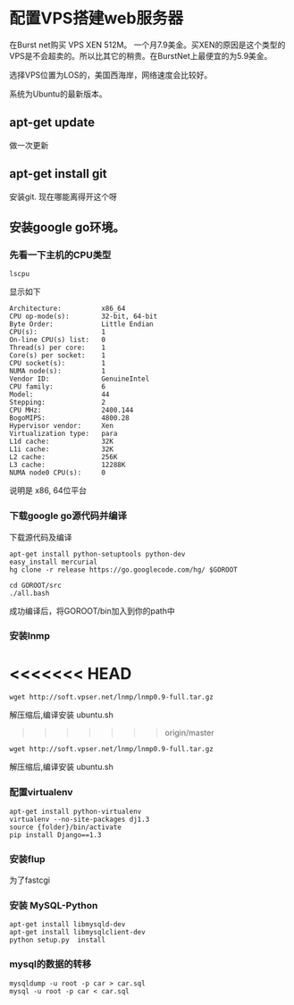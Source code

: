 # 配置VPS搭建web服务器

在Burst net购买 VPS XEN 512M。 一个月7.9美金。买XEN的原因是这个类型的VPS是不会超卖的。所以比其它的稍贵。在BurstNet上最便宜的为5.9美金。

选择VPS位置为LOS的，美国西海岸，网络速度会比较好。

系统为Ubuntu的最新版本。


## apt-get update

做一次更新


## apt-get install git

安装git. 现在哪能离得开这个呀


## 安装google go环境。


### 先看一下主机的CPU类型
	
	lscpu

显示如下

```
Architecture:          x86_64
CPU op-mode(s):        32-bit, 64-bit
Byte Order:            Little Endian
CPU(s):                1
On-line CPU(s) list:   0
Thread(s) per core:    1
Core(s) per socket:    1
CPU socket(s):         1
NUMA node(s):          1
Vendor ID:             GenuineIntel
CPU family:            6
Model:                 44
Stepping:              2
CPU MHz:               2400.144
BogoMIPS:              4800.28
Hypervisor vendor:     Xen
Virtualization type:   para
L1d cache:             32K
L1i cache:             32K
L2 cache:              256K
L3 cache:              12288K
NUMA node0 CPU(s):     0	

```

说明是 x86, 64位平台

### 下载google go源代码并编译


下载源代码及编译

	apt-get install python-setuptools python-dev
	easy_install mercurial
	hg clone -r release https://go.googlecode.com/hg/ $GOROOT

	cd GOROOT/src
	./all.bash


成功编译后，将GOROOT/bin加入到你的path中


### 安装lnmp
<<<<<<< HEAD
=======

	wget http://soft.vpser.net/lnmp/lnmp0.9-full.tar.gz

解压缩后,编译安装
	ubuntu.sh


>>>>>>> origin/master

	wget http://soft.vpser.net/lnmp/lnmp0.9-full.tar.gz

解压缩后,编译安装
	ubuntu.sh


### 配置virtualenv

	apt-get install python-virtualenv
	virtualenv --no-site-packages dj1.3
	source {folder}/bin/activate
	pip install Django==1.3  

### 安装flup

为了fastcgi


### 安装 MySQL-Python

	apt-get install libmysqld-dev
	apt-get install libmysqlclient-dev
	python setup.py  install


### mysql的数据的转移

	mysqldump -u root -p car > car.sql
	mysql -u root -p car < car.sql



